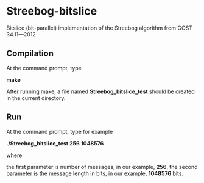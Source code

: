 # Streebog-bitslice 

Bitslice (bit-parallel) implementation of the Streebog algorithm from GOST 34.11—2012

## Compilation

At the command prompt, type 

**make**

After running make, a file named **Streebog_bitslice_test** should be created in the current directory.

## Run

At the command prompt, type for example

**./Streebog_bitslice_test 256 1048576**

where

the first parameter is number of messages, in our example, **256**,
the second parameter is the message length in bits, in our example, **1048576** bits.
